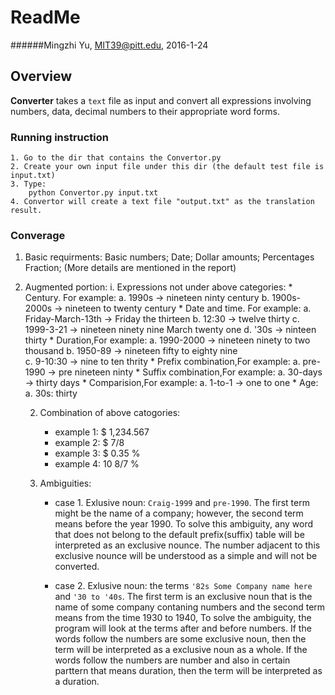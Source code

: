 # ReadMe
######Mingzhi Yu, MIT39@pitt.edu, 2016-1-24


## Overview

**Converter** takes a `text` file as input and convert all  expressions involving numbers, data, decimal numbers to their appropriate word forms. 
 
  

### Running instruction
	1. Go to the dir that contains the Convertor.py 
	2. Create your own input file under this dir (the default test file is input.txt)
	3. Type:
		python Convertor.py input.txt
	4. Convertor will create a text file "output.txt" as the translation result.
		

### Converage
1. Basic requirments: Basic numbers; Date; Dollar amounts; Percentages Fraction; (More details are mentioned in the report) 
2. Augmented portion:
	i. Expressions not under above categories:
		*	Century. For example: 
			a. 1990s -> nineteen ninty century
			b. 1900s-2000s -> nineteen to twenty century
		*   Date and time. For example:
			a. Friday-March-13th -> Friday the thirteen
			b. 12:30 -> twelve thirty
			c. 1999-3-21 -> nineteen ninety nine March twenty one
			d. '30s -> ninteen thirty
		*	Duration,For example: 
			a. 1990-2000 -> nineteen ninety to two thousand
			b. 1950-89 -> nineteen fifty to eighty nine			
			c. 9-10:30 -> nine to ten thrity
		*	Prefix combination,For example: 
			a. pre-1990 -> pre nineteen ninty
		*	Suffix combination,For example: 
			a. 30-days -> thirty days
		*	Comparision,For example:
			a. 1-to-1 -> one to one
		*	Age:
			a. 30s: thirty
	
	2. Combination of above catogories:
		*	example 1: $ 1,234.567
		*	example 2: $ 7\/8
		*	example 3: $ 0.35 %
		* 	example 4: 10 8\/7 % 
		
	
	3. Ambiguities: 
		*	case 1. Exlusive noun: `Craig-1999` and `pre-1990`. The first term might be the name of a company; however, the second term means before the year 1990. To solve this ambiguity, any word that does not belong to the default prefix(suffix) table will be interpreted as an exclusive nounce. The number adjacent to this exclusive nounce will be understood as a simple and will not be converted.
		
		* case 2. Exlusive noun: the terms `'82s Some Company name here` and `'30 to '40s`. The first term is an exclusive noun that is the name of some company contaning numbers and the second term means from the time 1930 to 1940, To solve the ambiguity, the program will look at the terms after and before numbers. If the words follow the numbers are some exclusive noun, then the term will be interpreted as a exclusive noun as a whole. If the words follow the numbers are number and also in certain parttern that means duration, then the term will be interpreted as a duration.

